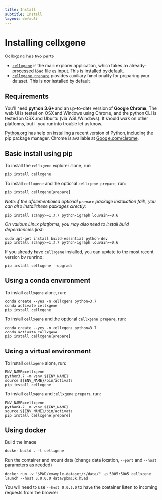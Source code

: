 ```yaml
---
title: Install
subtitle: Install
layout: default
---
```


# Installing cellxgene

Cellxgene has two parts:

- [`cellxgene`](launch) is the main explorer application, which takes an already-processed `h5ad` file as input. This is installed by default.
- [`cellxgene prepare`](prepare) provides auxiliary functionality for preparing your dataset. This is _not_ installed by default.

## Requirements

You'll need **python 3.6+** and an up-to-date version of **Google Chrome**.
The web UI is tested on OSX and Windows using Chrome, and the python CLI is tested on OSX and Ubuntu (via WSL/Windows).
It should work on other platforms, but if you run into trouble let us know.

[Python.org](https://www.python.org/downloads/) has help on installing a recent
version of Python, including the pip package manager. Chrome is available at
[Google.com/chrome](https://google.com/chrome).

## Basic install using pip

To install the `cellxgene` explorer alone, run:

```
pip install cellxgene
```

To install `cellxgene` and the optional `cellxgene prepare`, run:

```
pip install cellxgene[prepare]
```

_Note: if the aforementioned optional `prepare` package installation fails, you can also install these packages directly:_

```
pip install scanpy>=1.3.7 python-igraph louvain>=0.6
```

_On various Linux platforms, you may also need to install build dependencies first:_

```
sudo apt-get install build-essential python-dev
pip install scanpy>=1.3.7 python-igraph louvain>=0.6
```

If you already have `cellxgene` installed, you can update to the most recent version by running:

```
pip install cellxgene --upgrade
```

## Using a conda environment

To install `cellxgene` alone, run:

```
conda create --yes -n cellxgene python=3.7
conda activate cellxgene
pip install cellxgene
```

To install `cellxgene` and the optional `cellxgene prepare`, run:

```
conda create --yes -n cellxgene python=3.7
conda activate cellxgene
pip install cellxgene[prepare]
```

## Using a virtual environment

To install `cellxgene` alone, run:

```
ENV_NAME=cellxgene
python3.7 -m venv ${ENV_NAME}
source ${ENV_NAME}/bin/activate
pip install cellxgene
```

To install `cellxgene` and `cellxgene prepare`, run:

```
ENV_NAME=cellxgene
python3.7 -m venv ${ENV_NAME}
source ${ENV_NAME}/bin/activate
pip install cellxgene[prepare]
```

## Using docker

Build the image

```
docker build . -t cellxgene
```

Run the container and mount data (change data location, `--port` and `--host` parameters as needed)

```
docker run -v "$PWD/example-dataset/:/data/" -p 5005:5005 cellxgene launch --host 0.0.0.0 data/pbmc3k.h5ad
```

You will need to use `--host 0.0.0.0` to have the container listen to incoming requests from the browser
